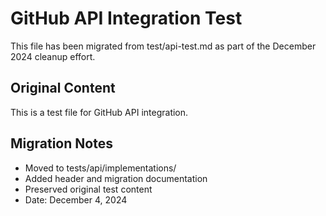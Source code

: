 # GitHub API Integration Test

This file has been migrated from test/api-test.md as part of the December 2024 cleanup effort.

## Original Content
This is a test file for GitHub API integration.

## Migration Notes
- Moved to tests/api/implementations/
- Added header and migration documentation
- Preserved original test content
- Date: December 4, 2024